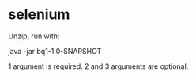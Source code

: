 # selenium

Unzip, run with: 

java -jar bq1-1.0-SNAPSHOT <Frankfurt> <Number> <searchEngine>

1 argument is required. 2 and 3 arguments are optional.